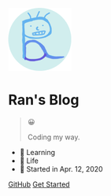 ![logo](_media/favicon.png)

# Ran's Blog

> 😀
>
> Coding my way.

* 📖 Learning
* 👀 Life
* 🧡 Started in Apr. 12, 2020

[GitHub](https://github.com/wenyuanw)
[Get Started](README.md)